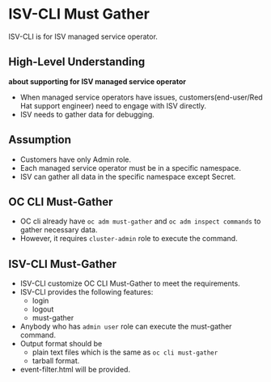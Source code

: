 # ISV-CLI Must Gather

ISV-CLI is for ISV managed service operator.

## High-Level Understanding 
 **about supporting for ISV managed service operator** 
- When managed service operators have issues, customers(end-user/Red Hat support engineer) need to engage with ISV directly.
- ISV needs to gather data for debugging.

## Assumption
- Customers have only Admin role.
- Each managed service operator must be in a specific namespace.
- ISV can gather all data in the specific namespace except Secret.

## OC CLI Must-Gather
- OC cli already have `oc adm must-gather` and `oc adm inspect commands` to gather necessary data.
- However, it requires `cluster-admin` role to execute the command.

## ISV-CLI Must-Gather
- ISV-CLI customize OC CLI Must-Gather to meet the requirements.
- ISV-CLI provides the following features:
  - login
  - logout
  - must-gather
- Anybody who has `admin user` role can execute the must-gather command.
- Output format should be 
  - plain text files which is the same as `oc cli must-gather`
  - tarball format.
- event-filter.html will be provided.

